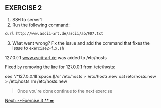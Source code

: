 ## EXERCISE 2

1. SSH to server1
2. Run the following command: 
```bash
curl http://www.ascii-art.de/ascii/ab/007.txt
```
3. What went wrong? Fix the issue and add the command that fixes the issue to `exercise2-fix.sh`

127.0.0.1 www.ascii-art.de was added to /etc/hosts

Fixed by removing the line for 127.0.0.1 from /etc/hosts:

sed '/^127\.0\.0\.1[[:space:]]/d' /etc/hosts > /etc/hosts.new
cat /etc/hosts.new > /etc/hosts
rm /etc/hosts.new

> Once you're done continue to the next exercise

[Next: **Exercise 3 ** ➡️](exercise-3.md)